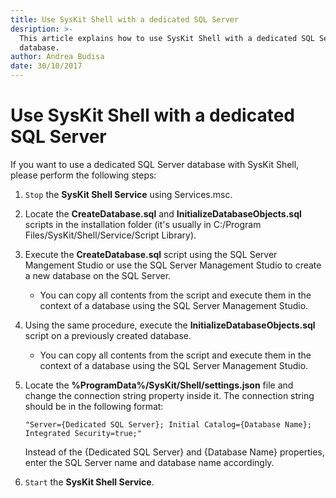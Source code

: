 ```yaml
---
title: Use SysKit Shell with a dedicated SQL Server
desription: >-
  This article explains how to use SysKit Shell with a dedicated SQL Server
  database.
author: Andrea Budisa
date: 30/10/2017
---
```


# Use SysKit Shell with a dedicated SQL Server

If you want to use a dedicated SQL Server database with SysKit Shell, please perform the following steps:

1. `Stop` the **SysKit Shell Service** using Services.msc.
2. Locate the **CreateDatabase.sql** and **InitializeDatabaseObjects.sql** scripts in the installation folder \(it's usually in C:/Program Files/SysKit/Shell/Service/Script Library\).
3. Execute the **CreateDatabase.sql** script using the SQL Server Mangement Studio or use the SQL Server Management Studio to create a new database on the SQL Server.
   * You can copy all contents from the script and execute them in the context of a database using the SQL Server Management Studio.
4. Using the same procedure, execute the **InitializeDatabaseObjects.sql** script on a previously created database.
   * You can copy all contents from the script and execute them in the context of a database using the SQL Server Management Studio.
5. Locate the **%ProgramData%/SysKit/Shell/settings.json** file and change the connection string property inside it. The connection string should be in the following format:

   ```text
   "Server={Dedicated SQL Server}; Initial Catalog={Database Name}; Integrated Security=true;" 
   ```

   Instead of the {Dedicated SQL Server} and {Database Name} properties, enter the SQL Server name and database name accordingly.

6. `Start` the **SysKit Shell Service**.

